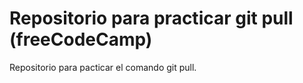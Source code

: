 # Repositorio para practicar git pull (freeCodeCamp)
Repositorio para pacticar el comando git pull.

